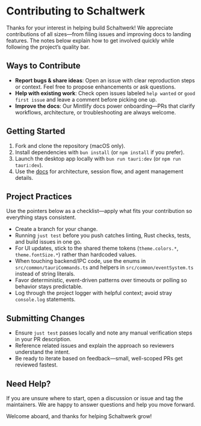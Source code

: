 # Contributing to Schaltwerk

Thanks for your interest in helping build Schaltwerk! We appreciate contributions of all sizes—from filing issues and improving docs to landing features. The notes below explain how to get involved quickly while following the project’s quality bar.

## Ways to Contribute
- **Report bugs & share ideas**: Open an issue with clear reproduction steps or context. Feel free to propose enhancements or ask questions.
- **Help with existing work**: Check open issues labeled `help wanted` or `good first issue` and leave a comment before picking one up.
- **Improve the docs**: Our Mintlify docs power onboarding—PRs that clarify workflows, architecture, or troubleshooting are always welcome.

## Getting Started
1. Fork and clone the repository (macOS only).
2. Install dependencies with `bun install` (or `npm install` if you prefer).
3. Launch the desktop app locally with `bun run tauri:dev` (or `npm run tauri:dev`).
4. Use the [docs](https://schaltwerk.mintlify.app) for architecture, session flow, and agent management details.

## Project Practices
Use the pointers below as a checklist—apply what fits your contribution so everything stays consistent.
- Create a branch for your change.
- Running `just test` before you push catches linting, Rust checks, tests, and build issues in one go.
- For UI updates, stick to the shared theme tokens (`theme.colors.*`, `theme.fontSize.*`) rather than hardcoded values.
- When touching backend/IPC code, use the enums in `src/common/tauriCommands.ts` and helpers in `src/common/eventSystem.ts` instead of string literals.
- Favor deterministic, event-driven patterns over timeouts or polling so behavior stays predictable.
- Log through the project logger with helpful context; avoid stray `console.log` statements.

## Submitting Changes
- Ensure `just test` passes locally and note any manual verification steps in your PR description.
- Reference related issues and explain the approach so reviewers understand the intent.
- Be ready to iterate based on feedback—small, well-scoped PRs get reviewed fastest.

## Need Help?
If you are unsure where to start, open a discussion or issue and tag the maintainers. We are happy to answer questions and help you move forward.

Welcome aboard, and thanks for helping Schaltwerk grow!
